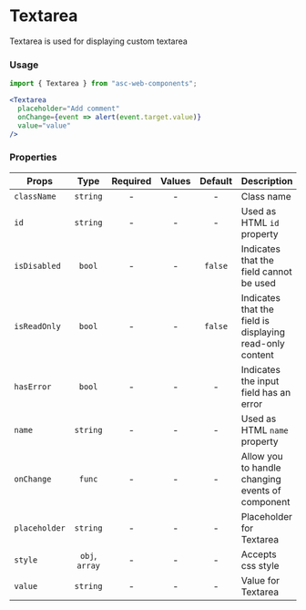 # Textarea

Textarea is used for displaying custom textarea

### Usage

```js
import { Textarea } from "asc-web-components";
```

```jsx
<Textarea
  placeholder="Add comment"
  onChange={event => alert(event.target.value)}
  value="value"
/>
```

### Properties

| Props         |      Type      | Required | Values | Default | Description                                              |
| ------------- | :------------: | :------: | :----: | :-----: | -------------------------------------------------------- |
| `className`   |    `string`    |    -     |   -    |    -    | Class name                                               |
| `id`          |    `string`    |    -     |   -    |    -    | Used as HTML `id` property                               |
| `isDisabled`  |     `bool`     |    -     |   -    | `false` | Indicates that the field cannot be used                  |
| `isReadOnly`  |     `bool`     |    -     |   -    | `false` | Indicates that the field is displaying read-only content |
| `hasError`    |     `bool`     |    -     |   -    |    -    | Indicates the input field has an error                   |
| `name`        |    `string`    |    -     |   -    |    -    | Used as HTML `name` property                             |
| `onChange`    |     `func`     |    -     |   -    |    -    | Allow you to handle changing events of component         |
| `placeholder` |    `string`    |    -     |   -    |    -    | Placeholder for Textarea                                 |
| `style`       | `obj`, `array` |    -     |   -    |    -    | Accepts css style                                        |
| `value`       |    `string`    |    -     |   -    |    -    | Value for Textarea                                       |
